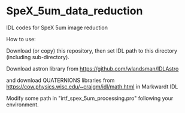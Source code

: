 # SpeX_5um_data_reduction
IDL codes for SpeX 5um image reduction

How to use:


Download (or copy) this repository,
then set IDL path to this directory (including sub-directory).


Download astron library from https://github.com/wlandsman/IDLAstro

and download QUATERNIONS libraries from https://cow.physics.wisc.edu/~craigm/idl/math.html in Markwardt IDL


Modify some path in  "irtf_spex_5um_processing.pro" following your environment.

